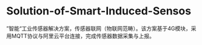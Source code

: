 # Solution-of-Smart-Induced-Sensos
”智能“工业传感器解决方案，传感器联网（物联网范畴）。该方案基于4G模块，采用MQTT协议与阿里云平台连接，完成传感器数据采集与上报。

